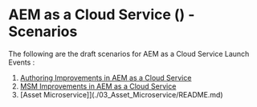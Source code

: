 # AEM as a Cloud Service () - Scenarios

The following are the draft scenarios for AEM as a Cloud Service Launch Events :

1. [Authoring Improvements in AEM as a Cloud Service](./01_Authoring_Improvements/README.md)
2. [MSM Improvements in AEM as a Cloud Service](./02_MSM_Improvements/README.md)
3. [Asset Microservice]](./03_Asset_Microservice/README.md)
